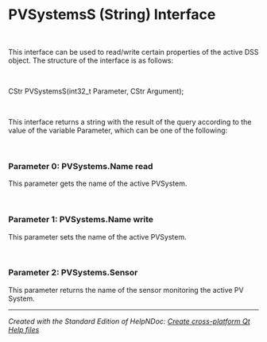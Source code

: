 # PVSystemsS (String) Interface

&nbsp;

This interface can be used to read/write certain properties of the active DSS object. The structure of the interface is as follows:

&nbsp;

CStr PVSystemsS(int32\_t Parameter, CStr Argument);

&nbsp;

This interface returns a string with the result of the query according to the value of the variable Parameter, which can be one of the following:

&nbsp;

### Parameter 0: PVSystems.Name read

This parameter gets the name of the active PVSystem.

&nbsp;

### Parameter 1: PVSystems.Name write

This parameter sets the name of the active PVSystem.

&nbsp;

### Parameter 2: PVSystems.Sensor

This parameter returns the name of the sensor monitoring the active PV System.


***
_Created with the Standard Edition of HelpNDoc: [Create cross-platform Qt Help files](<https://www.helpndoc.com/feature-tour/create-help-files-for-the-qt-help-framework>)_
